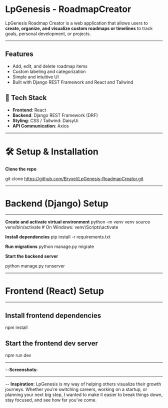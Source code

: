 # LpGenesis - RoadmapCreator

LpGenesis Roadmap Creator is a web application that allows users to **create, organize, and visualize custom roadmaps or timelines** to track goals, personal development, or projects.

---

## Features

- Add, edit, and delete roadmap items
- Custom labeling and categorization
- Simple and intuitive UI
- Built with Django REST Framework and React and Tailwind


## 🚀 Tech Stack

- **Frontend**: React
- **Backend**: Django REST Framework (DRF)
- **Styling**: CSS / Tailwind: DaisyUi
- **API Communication**: Axios

---

# 🛠️ Setup & Installation

**Clone the repo**

git clone https://github.com/Bryxel/LpGenesis-RoadmapCreator.git

---
# Backend (Django) Setup
---

**Create and activate virtual environment**
  python -m venv venv
  source venv/bin/activate  # On Windows: venv\Scripts\activate

**Install dependencies**
  pip install -r requirements.txt

**Run migrations**
  python manage.py migrate

**Start the backend server**

  python manage.py runserver

---
# Frontend (React) Setup
---

## Install frontend dependencies
npm install

## Start the frontend dev server
npm run dev


---
--**Screenshots:**


---
-- **Inspiration:**
LpGenesis is my way of helping others visualize their growth journeys. Whether you're switching careers, working on a startup, or planning your next big step, I wanted to make it easier to break things down, stay focused, and see how far you've come.
